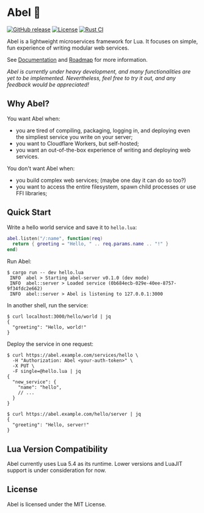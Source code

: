 # Abel 🐝

[![GitHub release](https://img.shields.io/github/v/release/hack3ric/abel)](https://github.com/hack3ric/abel/releases)
[![License](https://img.shields.io/github/license/hack3ric/abel)](https://github.com/hack3ric/abel/blob/master/LICENSE)
[![Rust CI](https://github.com/hack3ric/abel/actions/workflows/rust.yml/badge.svg)](https://github.com/hack3ric/abel/actions/workflows/rust.yml)

Abel is a lightweight microservices framework for Lua. It focuses on simple, fun experience of writing modular web services.

See [Documentation](https://hack3ric.github.io/abel-doc) and [Roadmap](https://hack3ric.github.io/abel-doc/roadmap) for more information.

*Abel is currently under heavy development, and many functionalities are yet to be implemented. Nevertheless, feel free to try it out, and any feedback would be appreciated!*

## Why Abel?

You want Abel when:

- you are tired of compiling, packaging, logging in, and deploying even the simpliest service you write on your server;
- you want to Cloudflare Workers, but self-hosted;
- you want an out-of-the-box experience of writing and deploying web services.

You don't want Abel when:

- you build complex web services; (maybe one day it can do so too?)
- you want to access the entire filesystem, spawn child processes or use FFI libraries;

## Quick Start

Write a hello world service and save it to `hello.lua`:
```lua
abel.listen("/:name", function(req)
  return { greeting = "Hello, " .. req.params.name .. "!" }
end)
```

Run Abel:
```console
$ cargo run -- dev hello.lua
 INFO  abel > Starting abel-server v0.1.0 (dev mode)
 INFO  abel::server > Loaded service (0b684ecb-029e-40ee-8757-9f34fdc2e662)
 INFO  abel::server > Abel is listening to 127.0.0.1:3000
```

In another shell, run the service:
```console
$ curl localhost:3000/hello/world | jq
{
  "greeting": "Hello, world!"
}
```

Deploy the service in one request:

```console
$ curl https://abel.example.com/services/hello \
  -H "Authorization: Abel <your-auth-token>" \
  -X PUT \
  -F single=@hello.lua | jq
{
  "new_service": {
    "name": "hello",
    // ...
  }
}

$ curl https://abel.example.com/hello/server | jq
{
  "greeting": "Hello, server!"
}
```

## Lua Version Compatibility

Abel currently uses Lua 5.4 as its runtime. Lower versions and LuaJIT support is under consideration for now.

## License

Abel is licensed under the MIT License.
